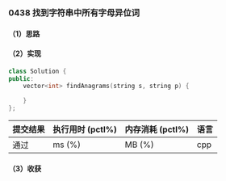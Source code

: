 ### 0438 找到字符串中所有字母异位词

#### （1）思路

#### （2）实现

```cpp
class Solution {
public:
    vector<int> findAnagrams(string s, string p) {

    }
};
```

| 提交结果 | 执行用时 (pctl%) | 内存消耗 (pctl%) | 语言 |
|:---------|:-----------------|:-----------------|:-----|
| 通过     |  ms (%)   |  MB (%)  | cpp  |

#### （3）收获
